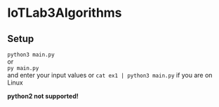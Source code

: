 # IoTLab3Algorithms
Setup
--
`python3 main.py`  
or  
`py main.py`  
and enter your input values
or
`cat ex1 | python3 main.py`
if you are on Linux

**python2 not supported!**
